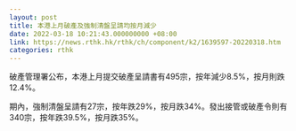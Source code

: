 ```yaml
---
layout: post
title: 本港上月破產及強制清盤呈請均按月減少
date: 2022-03-18 10:21:43.000000000 +08:00
link: https://news.rthk.hk/rthk/ch/component/k2/1639597-20220318.htm
categories: rthk
---
```


破產管理署公布，本港上月提交破產呈請書有495宗，按年減少8.5%，按月則跌12.4%。

期內，強制清盤呈請有27宗，按年跌29%，按月跌34%。發出接管或破產令則有340宗，按年跌39.5%，按月跌35%。
